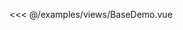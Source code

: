 <ClientOnly>
<DemoBlock title="测试" desc="基础文档展示">
  <base-demo/>

  <template slot="codeDesc">
   按钮实体
  </template>

  <div slot="code">

   <<< @/examples/views/BaseDemo.vue
   
  </div>
</DemoBlock>
</ClientOnly>

<script>
  export default {
  }
</script>
